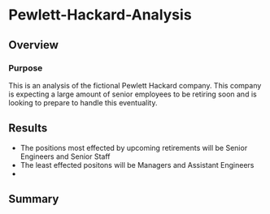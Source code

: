 # Pewlett-Hackard-Analysis

## Overview
### Purpose
This is an analysis of the fictional Pewlett Hackard company.  This company is expecting a large amount of senior employees to be retiring soon and is looking to prepare to handle this eventuality.

## Results
- The positions most effected by upcoming retirements will be Senior Engineers and Senior Staff
- The least effected positons will be Managers and Assistant Engineers
- 

## Summary
